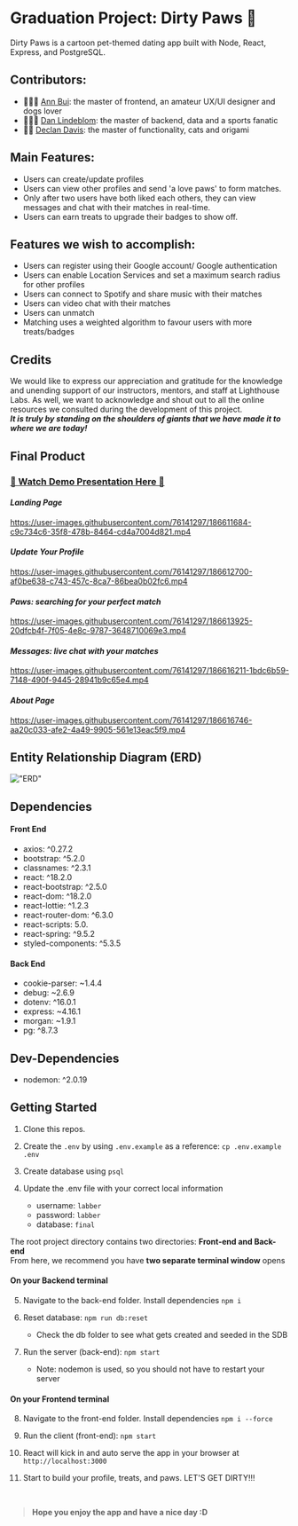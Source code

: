 # Graduation Project: Dirty Paws 🐾

Dirty Paws is a cartoon pet-themed dating app built with Node, React, Express, and PostgreSQL.

## Contributors:

- 👩🏻‍🎨 [Ann Bui](https://github.com/thaian161): the master of frontend, an amateur UX/UI designer and dogs lover
- 👨🏼‍💻 [Dan Lindeblom](https://github.com/DLindeblom): the master of backend, data and a sports fanatic
- 👨‍🏭 [Declan Davis](https://github.com/DexTheFish): the master of functionality, cats and origami

## Main Features:

- Users can create/update profiles
- Users can view other profiles and send 'a love paws' to form matches.
- Only after two users have both liked each others, they can view messages and chat with their matches in real-time.
- Users can earn treats to upgrade their badges to show off.

## Features we wish to accomplish:

- Users can register using their Google account/ Google authentication
- Users can enable Location Services and set a maximum search radius for other profiles
- Users can connect to Spotify and share music with their matches
- Users can video chat with their matches
- Users can unmatch
- Matching uses a weighted algorithm to favour users with more treats/badges

## Credits

We would like to express our appreciation and gratitude for the knowledge and unending support of our instructors, mentors, and staff at Lighthouse Labs.
As well, we want to acknowledge and shout out to all the online resources we consulted during the development of this project.
<br>
**_It is truly by standing on the shoulders of giants that we have made it to where we are today!_**

## Final Product

### [👋 Watch Demo Presentation Here 👋](https://youtu.be/vDzoe_sz0AQ)

#### _Landing Page_
https://user-images.githubusercontent.com/76141297/186611684-c9c734c6-35f8-478b-8464-cd4a7004d821.mp4

#### _Update Your Profile_
https://user-images.githubusercontent.com/76141297/186612700-af0be638-c743-457c-8ca7-86bea0b02fc6.mp4

#### _Paws: searching for your perfect match_
https://user-images.githubusercontent.com/76141297/186613925-20dfcb4f-7f05-4e8c-9787-3648710069e3.mp4

#### _Messages: live chat with your matches_
https://user-images.githubusercontent.com/76141297/186616211-1bdc6b59-7148-490f-9445-28941b9c65e4.mp4

#### _About Page_
https://user-images.githubusercontent.com/76141297/186616746-aa20c033-afe2-4a49-9905-561e13eac5f9.mp4

## Entity Relationship Diagram (ERD)

!["ERD"](https://github.com/thaian161/Dirty-Paws/blob/master/front-end/public/docs/FinalERD.png?raw=true)

## Dependencies

#### Front End

- axios: ^0.27.2
- bootstrap: ^5.2.0
- classnames: ^2.3.1
- react: ^18.2.0
- react-bootstrap: ^2.5.0
- react-dom: ^18.2.0
- react-lottie: ^1.2.3
- react-router-dom: ^6.3.0
- react-scripts: 5.0.
- react-spring: ^9.5.2
- styled-components: ^5.3.5

#### Back End

- cookie-parser: ~1.4.4
- debug: ~2.6.9
- dotenv: ^16.0.1
- express: ~4.16.1
- morgan: ~1.9.1
- pg: ^8.7.3

## Dev-Dependencies

- nodemon: ^2.0.19

## Getting Started

1. Clone this repos.
2. Create the `.env` by using `.env.example` as a reference: `cp .env.example .env`
3. Create database using `psql`
4. Update the .env file with your correct local information

   - username: `labber`
   - password: `labber`
   - database: `final`

The root project directory contains two directories: **Front-end and Back-end**
<br>
From here, we recommend you have **two separate terminal window** opens

#### On your Backend terminal

5. Navigate to the back-end folder. Install dependencies `npm i`

6. Reset database: `npm run db:reset`

   - Check the db folder to see what gets created and seeded in the SDB

7. Run the server (back-end): `npm start`

   - Note: nodemon is used, so you should not have to restart your server

#### On your Frontend terminal

8. Navigate to the front-end folder. Install dependencies `npm i --force`

9. Run the client (front-end): `npm start`

10. React will kick in and auto serve the app in your browser at `http://localhost:3000`

11. Start to build your profile, treats, and paws. LET'S GET DIRTY!!!

<br>

> **Hope you enjoy the app and have a nice day :D**
